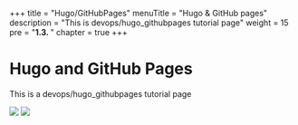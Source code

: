 +++
title = "Hugo/GitHubPages"
menuTitle = "Hugo & GitHub pages"
description = "This is devops/hugo_githubpages tutorial page"
weight = 15 
pre = "<b>1.3. </b>"
chapter = true
+++

# Hugo and GitHub Pages

This is a devops/hugo_githubpages tutorial page

![](/images/hack4easy/hugo2.png)
![](/images/hack4easy/hugo.png)

